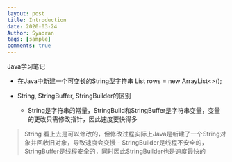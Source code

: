 ```yaml
---
layout: post
title: Introduction
date: 2020-03-24
Author: Syaoran
tags: [sample]
comments: true
---
```


Java学习笔记

- 在Java中新建一个可变长的String型字符串
    List<StringBuilder> rows = new ArrayList<>();

- String, StringBuffer, StringBuilder的区别
	- String是字符串的常量，StringBuild和StringBuffer是字符串变量，变量的更改只需修改指针，因此速度要快得多
> String 看上去是可以修改的，但修改过程实际上Java是新建了一个String对象并回收旧对象，导致速度会变慢
	- StringBuilder是线程不安全的，StringBuffer是线程安全的，同时因此StringBuilder也是速度最快的


